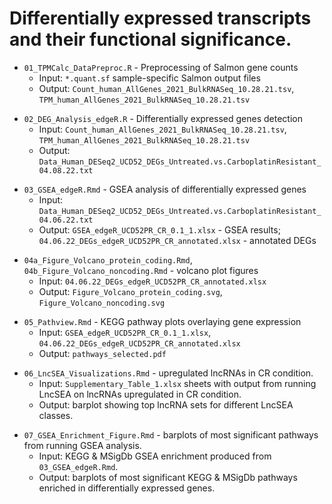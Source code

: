 # Differentially expressed transcripts and their functional significance.

<!-- /Users/mdozmorov/Documents/Work/VCU_work/ChuckHarrell/ChuckHarrell_BrainMetastasis_12-2016/2021.10.28_NewBulkRNASeq_Preprocessing/10.28.21_TPMCalc_DataPreproc.R -->
- `01_TPMCalc_DataPreproc.R` - Preprocessing of Salmon gene counts
    - Input: `*.quant.sf` sample-specific Salmon output files
    - Output: `Count_human_AllGenes_2021_BulkRNASeq_10.28.21.tsv`, `TPM_human_AllGenes_2021_BulkRNASeq_10.28.21.tsv`

<!-- /Users/mdozmorov/Documents/Data/GoogleDrive/HiC_files/results/RNA-seq/2021.11.19_UCD52_DEG/04.06.22_UCD52_DEG_Analysis_edgeR.R -->
- `02_DEG_Analysis_edgeR.R` - Differentially expressed genes detection
    - Input: `Count_human_AllGenes_2021_BulkRNASeq_10.28.21.tsv`, `TPM_human_AllGenes_2021_BulkRNASeq_10.28.21.tsv`
    - Output: `Data_Human_DESeq2_UCD52_DEGs_Untreated.vs.CarboplatinResistant_04.08.22.txt`

<!-- /Users/mdozmorov/Documents/Data/GoogleDrive/HiC_files/results/RNA-seq/2021.11.19_UCD52_DEG/04.06.22_GSEA_edgeR.Rmd -->
- `03_GSEA_edgeR.Rmd` - GSEA analysis of differentially expressed genes
    - Input: `Data_Human_DESeq2_UCD52_DEGs_Untreated.vs.CarboplatinResistant_04.06.22.txt`
    - Output: `GSEA_edgeR_UCD52PR_CR_0.1_1.xlsx` - GSEA results; `04.06.22_DEGs_edgeR_UCD52PR_CR_annotated.xlsx` - annotated DEGs

<!-- /Users/mdozmorov/Documents/Data/GoogleDrive/HiC_files/results/RNA-seq/2021.11.19_UCD52_DEG/Figure_Volcano_protein_coding.Rmd -->
- `04a_Figure_Volcano_protein_coding.Rmd`, `04b_Figure_Volcano_noncoding.Rmd` - volcano plot figures
    - Input: `04.06.22_DEGs_edgeR_UCD52PR_CR_annotated.xlsx`
    - Output: `Figure_Volcano_protein_coding.svg`, `Figure_Volcano_noncoding.svg`

<!-- /Users/mdozmorov/Documents/Data/GoogleDrive/HiC_files/results/RNA-seq/2021.11.19_UCD52_DEG/Pathview.Rmd -->
- `05_Pathview.Rmd` - KEGG pathway plots overlaying gene expression
    - Input: `GSEA_edgeR_UCD52PR_CR_0.1_1.xlsx`, `04.06.22_DEGs_edgeR_UCD52PR_CR_annotated.xlsx`
    - Output: `pathways_selected.pdf`
    
<!-- Desktop/PDXHiC/Maggie/34_LncSEA_Visualizations.Rmd -->
- `06_LncSEA_Visualizations.Rmd` - upregulated lncRNAs in CR condition.
  - Input: `Supplementary_Table_1.xlsx` sheets with output from running LncSEA on lncRNAs upregulated in CR condition.
  - Output: barplot showing top lncRNA sets for different LncSEA classes. 
  
<!-- Desktop/PDXHiC/Maggie/40_GSEA_figures_RNAseq_dcHiC.Rmd -->
- `07_GSEA_Enrichment_Figure.Rmd` - barplots of most significant pathways from running GSEA analysis.
  - Input: KEGG & MSigDb GSEA enrichment produced from `03_GSEA_edgeR.Rmd`. 
  - Output: barplots of most significant KEGG & MSigDb pathways enriched in differentially expressed genes. 
  
  

